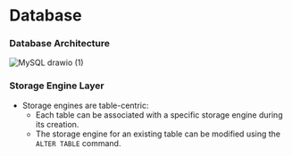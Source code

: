 # Database 

### Database Architecture
![MySQL drawio (1)](https://github.com/Liu-Chen-CS/Database/assets/158779475/07496cda-3923-45c2-bab8-258ec1701816)

### Storage Engine Layer
  - Storage engines are table-centric:
    - Each table can be associated with a specific storage engine during its creation.
    - The storage engine for an existing table can be modified using the `ALTER TABLE` command.

